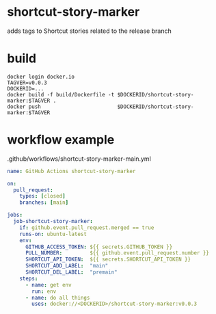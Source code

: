 # shortcut-story-marker

adds tags to Shortcut stories related to the release branch

# build

```shell
docker login docker.io
TAGVER=v0.0.3
DOCKERID=...
docker build -f build/Dockerfile -t $DOCKERID/shortcut-story-marker:$TAGVER .
docker push                         $DOCKERID/shortcut-story-marker:$TAGVER
```

# workflow example

.github/workflows/shortcut-story-marker-main.yml
```yaml
name: GitHub Actions shortcut-story-marker

on:
  pull_request:
    types: [closed]
    branches: [main]

jobs:
  job-shortcut-story-marker:
    if: github.event.pull_request.merged == true
    runs-on: ubuntu-latest
    env:
      GITHUB_ACCESS_TOKEN: ${{ secrets.GITHUB_TOKEN }}
      PULL_NUMBER:         ${{ github.event.pull_request.number }}
      SHORTCUT_API_TOKEN:  ${{ secrets.SHORTCUT_API_TOKEN }}
      SHORTCUT_ADD_LABEL:  "main"
      SHORTCUT_DEL_LABEL:  "premain"
    steps:
      - name: get env
        run: env
      - name: do all things
        uses: docker://<DOCKERID>/shortcut-story-marker:v0.0.3

```